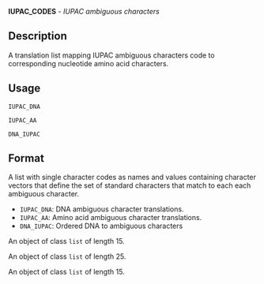 **IUPAC_CODES** - *IUPAC ambiguous characters*

Description
--------------------

A translation list mapping IUPAC ambiguous characters code to corresponding nucleotide
amino acid characters.


Usage
--------------------
```
IUPAC_DNA
```
```
IUPAC_AA
```
```
DNA_IUPAC
```




Format
-------------------

A list with single character codes as names and values containing character 
vectors that define the set of standard characters that match to each each 
ambiguous character.

+ `IUPAC_DNA`:  DNA ambiguous character translations.
+ `IUPAC_AA`:   Amino acid ambiguous character translations.
+ `DNA_IUPAC`:  Ordered DNA to ambiguous characters


An object of class `list` of length 15.

An object of class `list` of length 25.

An object of class `list` of length 15.









